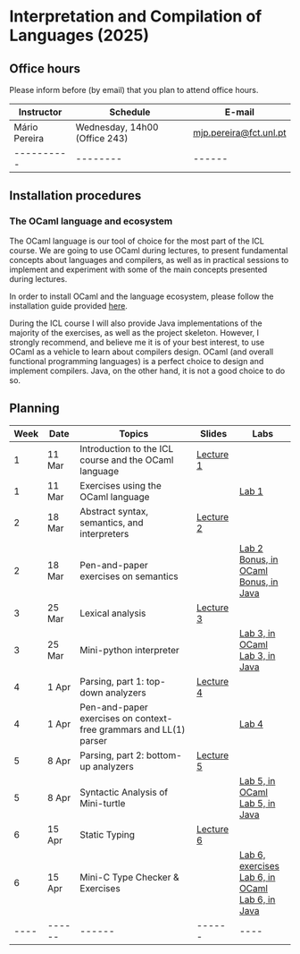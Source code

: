 # Interpretation and Compilation of Languages (2025)

## Office hours

Please inform before (by email) that you plan to attend office hours.

| Instructor | Schedule | E-mail |
| ---------- | -------- | ------ |
| Mário Pereira | Wednesday, 14h00 (Office 243) | mjp.pereira@fct.unl.pt |
| ---------- | -------- | ------ |

## Installation procedures

### The OCaml language and ecosystem

The OCaml language is our tool of choice for the most part of the ICL
course. We are going to use OCaml during lectures, to present
fundamental concepts about languages and compilers, as well as in
practical sessions to implement and experiment with some of the main
concepts presented during lectures.

In order to install OCaml and the language ecosystem, please follow
the installation guide provided [here](install_ocaml).

During the ICL course I will also provide Java implementations of the
majority of the exercises, as well as the project skeleton. However, I
strongly recommend, and believe me it is of your best interest, to use
OCaml as a vehicle to learn about compilers design. OCaml (and overall
functional programming languages) is a perfect choice to design and
implement compilers. Java, on the other hand, it is not a good choice
to do so.

## Planning

| Week | Date | Topics | Slides | Labs |
| ---- | ---- | ------ | ------ | ---- |
| 1    | 11 Mar | Introduction to the ICL course and the OCaml language  | [Lecture 1](lecture1.pdf)  |      |
| 1    | 11 Mar | Exercises using the OCaml language |        |  [Lab 1](lab1)    |
| 2    | 18 Mar | Abstract syntax, semantics, and interpreters  | [Lecture 2](lecture2.pdf)         |      |
| 2    | 18 Mar | Pen-and-paper exercises on semantics |        |  [Lab 2](lab2/lab2.pdf) <br>[Bonus, in OCaml](lab2/bonus) <br> [Bonus, in Java](lab2/bonus_java)  |
| 3    | 25 Mar | Lexical analysis  | [Lecture 3](lecture3.pdf)         |      |
| 3    | 25 Mar | Mini-python interpreter |        |  [Lab 3, in OCaml](lab3/index) <br> [Lab 3, in Java](lab3/index-java)  |
| 4    | 1 Apr  | Parsing, part 1: top-down analyzers  | [Lecture 4](lecture4.pdf)         |      |
| 4    | 1 Apr  | Pen-and-paper exercises on context-free grammars and LL(1) parser |        |  [Lab 4](lab4/lab4.pdf)  |
| 5    | 8 Apr  | Parsing, part 2: bottom-up analyzers  | [Lecture 5](lecture5.pdf)         |      |
| 5    | 8 Apr  | Syntactic Analysis of Mini-turtle |        |  [Lab 5, in OCaml](lab5/index) <br> [Lab 5, in Java](lab5/index-java) |
| 6    | 15 Apr | Static Typing  | [Lecture 6](lecture6.pdf)         |      |
| 6    | 15 Apr | Mini-C Type Checker & Exercises |        |  [Lab 6, exercises](lab6/lab6.pdf) <br> [Lab 6, in OCaml](lab6/index) <br> [Lab 6, in Java](lab6/index-java) |
| ---- | ------ | ------ | ------ | ---- |
